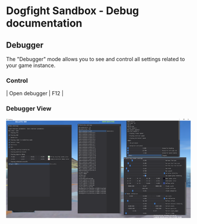 # Dogfight Sandbox - Debug documentation

## Debugger

The "Debugger" mode allows you to see and control all settings related to your game instance.

### Control

| Open debugger | F12 |

### Debugger View

![Debugger](screenshots/dm_1.png)

